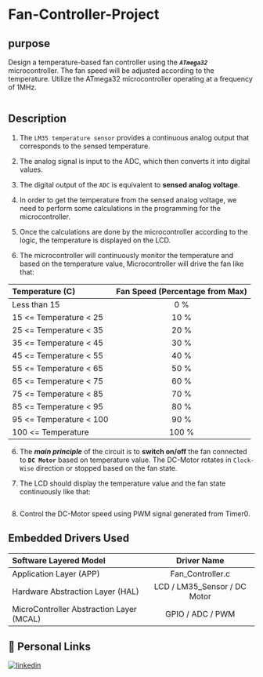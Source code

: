 # Fan-Controller-Project

## purpose
Design a temperature-based fan controller using the ***`ATmega32`*** microcontroller. The fan speed will be adjusted according to the temperature. Utilize the ATmega32 microcontroller operating at a frequency of 1MHz.

![]()

## Description

1. The `LM35 temperature sensor` provides a continuous analog output that corresponds to the sensed temperature.
2. The analog signal is input to the ADC, which then converts it into digital values.

3. The digital output of the `ADC` is equivalent to **sensed analog voltage**.

4. In order to get the temperature from the sensed analog voltage, we need to perform some calculations in the programming for the microcontroller.

5. Once the calculations are done by the microcontroller according to the logic, the temperature is displayed on the LCD. 

6. The microcontroller will continuously monitor the temperature and based on the temperature value, 
Microcontroller will drive the fan like that:

| Temperature (C)              |  Fan Speed (Percentage from Max) |
| :---                         |             :---:                |
| Less than 15                 | 0 %                             |
| 15 <= Temperature < 25       | 10 %                            |
| 25 <= Temperature < 35       | 20 %                            |
| 35 <= Temperature < 45       |  30 %                            |
| 45 <= Temperature < 55       |  40 %                           |
| 55 <= Temperature < 65       |  50 %                           |
| 65 <= Temperature < 75       |  60 %                           |
| 75 <= Temperature < 85       |  70 %                           |
| 85 <= Temperature < 95       |  80 %                           |
| 95 <= Temperature < 100       |  90 %                           |
|  100 <= Temperature        |  100 %                           |

6. The ***main principle*** of the circuit is to **switch on/off** the fan connected to **`DC Motor`** based on temperature value. The DC-Motor rotates in `Clock-Wise` direction or stopped based on the fan state.

7. The LCD should display the temperature value and the fan state continuously like 
that:

![]()

8. Control the DC-Motor speed using PWM signal generated from Timer0.

## Embedded Drivers Used

| Software Layered Model       | Driver Name |
| :---                         |     :---:  | 
| Application Layer (APP)               | Fan_Controller.c       | 
| Hardware Abstraction Layer (HAL)     | LCD  / LM35_Sensor / DC Motor | 
| MicroController Abstraction Layer (MCAL)     | GPIO / ADC / PWM       | 


## 🔗 Personal Links

[![linkedin](https://img.shields.io/badge/linkedin-0A66C2?style=for-the-badge&logo=linkedin&logoColor=white)]([https://www.linkedin.com/in/mostafa-mahmoud23/](https://www.linkedin.com/in/mohamed-belal-355316218/)https://www.linkedin.com/in/mohamed-belal-355316218/)
